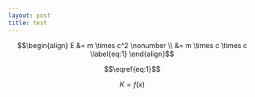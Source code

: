 ```yaml
---
layout: post
title: test
---
```



$$\begin{align}
E &= m \times c^2 \nonumber \\ &= m \times c \times c \label{eq:1}
\end{align}$$

$$\eqref{eq:1}$$

$$\begin{equation}
K = f(x)
\end{equation}$$
